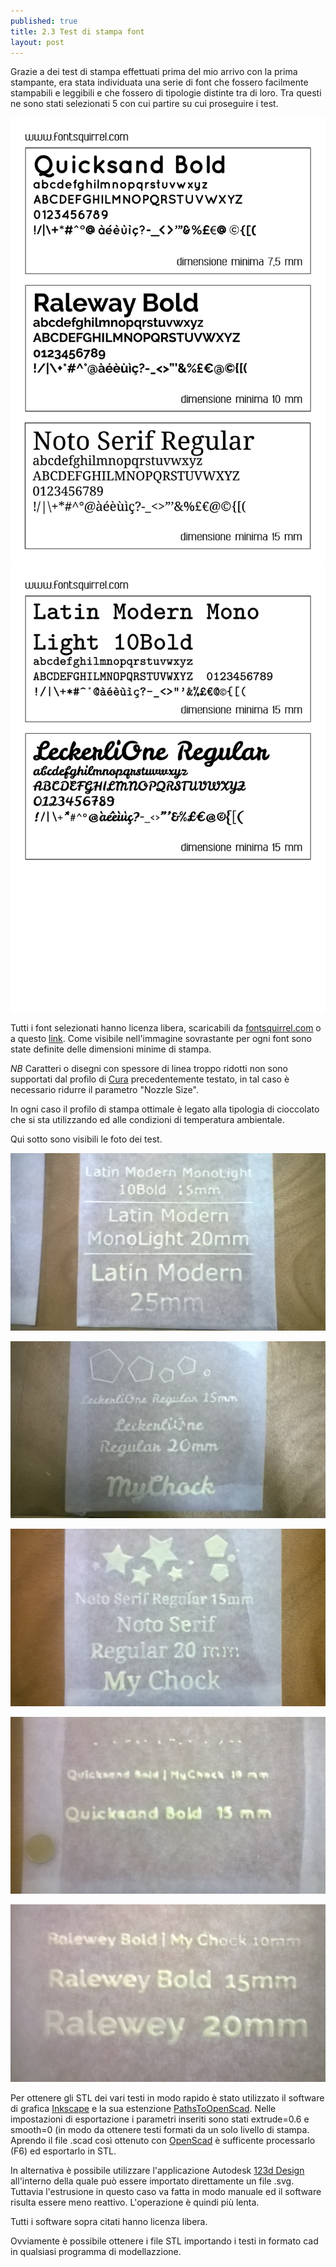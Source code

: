 ```yaml
---
published: true
title: 2.3 Test di stampa font
layout: post
---
```

Grazie a dei test di stampa effettuati prima del mio arrivo con la prima stampante, era stata individuata una serie di font che fossero facilmente stampabili e leggibili e che fossero di tipologie distinte tra di loro. Tra questi ne sono stati selezionati 5 con cui partire su cui proseguire i test.  

![font1](https://raw.githubusercontent.com/Giuzzo/Giuzzo.github.io/master/link_img/14-01.jpg) ![font2](https://raw.githubusercontent.com/Giuzzo/Giuzzo.github.io/master/link_img/14-02.jpg)

Tutti i font selezionati hanno licenza libera, scaricabili da [fontsquirrel.com](http://www.fontsquirrel.com/) o a questo [link](https://github.com/Giuzzo/Giuzzo.github.io/tree/master/fonts_testati).
Come visibile nell'immagine sovrastante per ogni font sono state definite delle dimensioni minime di stampa.

*NB* Caratteri o disegni con spessore di linea troppo ridotti non sono supportati dal profilo di [Cura](https://github.com/Giuzzo/Giuzzo.github.io/tree/master/profili_cura) precedentemente testato, in tal caso è necessario ridurre il parametro "Nozzle Size".

In ogni caso il profilo di stampa ottimale è legato alla tipologia di cioccolato che si sta utilizzando ed alle condizioni di temperatura ambientale.

Qui sotto sono visibili le foto dei test.

![latin modern](https://raw.githubusercontent.com/Giuzzo/Giuzzo.github.io/master/link_img/16.jpg)

![leckerlie one](https://raw.githubusercontent.com/Giuzzo/Giuzzo.github.io/master/link_img/17.jpg)

![noto serif](https://raw.githubusercontent.com/Giuzzo/Giuzzo.github.io/master/link_img/18.jpg)

![quicksand bold](https://raw.githubusercontent.com/Giuzzo/Giuzzo.github.io/master/link_img/19.jpg)

![raleway bold](https://raw.githubusercontent.com/Giuzzo/Giuzzo.github.io/master/link_img/20.jpg)

Per ottenere gli STL dei vari testi in modo rapido è stato utilizzato il software di grafica [Inkscape](https://inkscape.org/it/) e la sua estenzione [PathsToOpenScad](http://www.thingiverse.com/thing:25036).
Nelle impostazioni di esportazione i parametri inseriti sono stati extrude=0.6 e smooth=0 (in modo da ottenere testi formati da un solo livello di stampa.
Aprendo il file .scad così ottenuto con [OpenScad](http://www.openscad.org/) è sufficente processarlo (F6) ed esportarlo in STL.

In alternativa è possibile utilizzare l'applicazione Autodesk [123d Design](http://www.123dapp.com/design) all'interno della quale può essere importato direttamente un file .svg. Tuttavia l'estrusione in questo caso va fatta in modo manuale ed il software risulta essere meno reattivo. L'operazione è quindi più lenta.

Tutti i software sopra citati hanno licenza libera.

Ovviamente è possibile ottenere i file STL importando i testi in formato cad in qualsiasi programma di modellazzione.
